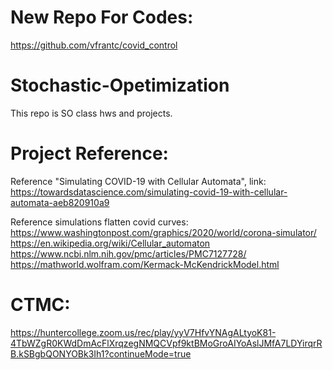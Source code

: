 # New Repo For Codes:
https://github.com/vfrantc/covid_control

# Stochastic-Opetimization

This repo is SO class hws and projects.

# Project Reference:  
Reference "Simulating COVID-19 with Cellular Automata", link:  
https://towardsdatascience.com/simulating-covid-19-with-cellular-automata-aeb820910a9

Reference simulations flatten covid curves:  
https://www.washingtonpost.com/graphics/2020/world/corona-simulator/  
https://en.wikipedia.org/wiki/Cellular_automaton  
https://www.ncbi.nlm.nih.gov/pmc/articles/PMC7127728/  
https://mathworld.wolfram.com/Kermack-McKendrickModel.html  


# CTMC:  
https://huntercollege.zoom.us/rec/play/yyV7HfvYNAgALtyoK81-4TbWZgR0KWdDmAcFlXrqzegNMQCVpf9ktBMoGroAIYoAslJMfA7LDYirqrRB.kSBgbQONYOBk3Ih1?continueMode=true
